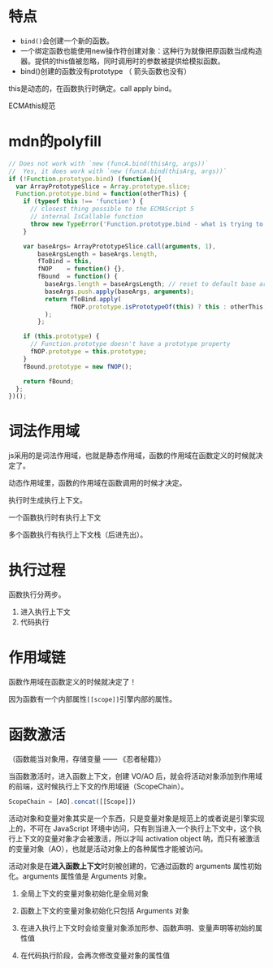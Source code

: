 # 特点
- `bind()`会创建一个新的函数。
- 一个绑定函数也能使用new操作符创建对象：这种行为就像把原函数当成构造器。提供的this值被忽略，同时调用时的参数被提供给模拟函数。
- bind()创建的函数没有prototype （ 箭头函数也没有）

this是动态的，在函数执行时确定。call apply bind。

ECMAthis规范

# mdn的polyfill
```js
// Does not work with `new (funcA.bind(thisArg, args))`
//  Yes, it does work with `new (funcA.bind(thisArg, args))`
if (!Function.prototype.bind) (function(){
  var ArrayPrototypeSlice = Array.prototype.slice;
  Function.prototype.bind = function(otherThis) {
    if (typeof this !== 'function') {
      // closest thing possible to the ECMAScript 5
      // internal IsCallable function
      throw new TypeError('Function.prototype.bind - what is trying to be bound is not callable');
    }

    var baseArgs= ArrayPrototypeSlice.call(arguments, 1),
        baseArgsLength = baseArgs.length,
        fToBind = this,
        fNOP    = function() {},
        fBound  = function() {
          baseArgs.length = baseArgsLength; // reset to default base arguments
          baseArgs.push.apply(baseArgs, arguments);
          return fToBind.apply(
                 fNOP.prototype.isPrototypeOf(this) ? this : otherThis, baseArgs
          );
        };

    if (this.prototype) {
      // Function.prototype doesn't have a prototype property
      fNOP.prototype = this.prototype; 
    }
    fBound.prototype = new fNOP();

    return fBound;
  };
})();
```

# 词法作用域
js采用的是词法作用域，也就是静态作用域，函数的作用域在函数定义的时候就决定了。

动态作用域里，函数的作用域在函数调用的时候才决定。

执行时生成执行上下文。  

一个函数执行时有执行上下文

多个函数执行有执行上下文栈（后进先出）。

# 执行过程
函数执行分两步。
1. 进入执行上下文
2. 代码执行

# 作用域链 
函数作用域在函数定义的时候就决定了！

因为函数有一个内部属性`[[scope]]`引擎内部的属性。 

# 函数激活
（函数能当对象用，存储变量 —— 《忍者秘籍》）

当函数激活时，进入函数上下文，创建 VO/AO 后，就会将活动对象添加到作用域的前端，这时候执行上下文的作用域链（ScopeChain）。

```js
ScopeChain = [AO].concat([[Scope]])
```

活动对象和变量对象其实是一个东西，只是变量对象是规范上的或者说是引擎实现上的，不可在 JavaScript 环境中访问，只有到当进入一个执行上下文中，这个执行上下文的变量对象才会被激活，所以才叫 activation object 呐，而只有被激活的变量对象（AO），也就是活动对象上的各种属性才能被访问。

活动对象是在**进入函数上下文**时刻被创建的，它通过函数的 arguments 属性初始化。arguments 属性值是 Arguments 对象。


1. 全局上下文的变量对象初始化是全局对象

2. 函数上下文的变量对象初始化只包括 Arguments 对象

3. 在进入执行上下文时会给变量对象添加形参、函数声明、变量声明等初始的属性值

4. 在代码执行阶段，会再次修改变量对象的属性值

